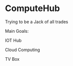 # ComputeHub
Trying to be a Jack of all trades

Main Goals:

  IOT Hub
  
  Cloud Computing
  
  TV Box
